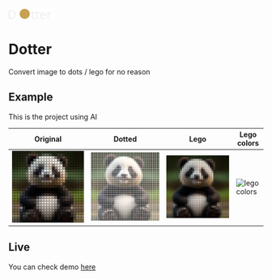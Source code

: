 ![Dotter logo](./images/logo.svg)
# Dotter
Convert image to dots / lego for no reason

## Example
This is the project using AI 

Original | Dotted | Lego | Lego colors
--- | --- | --- | ---
![original](./images/legodot.png) | ![dotted](./images/dots.png) | ![lego](./images/lego.png) | ![lego colors](./images/lego-colors.png)

## Live
You can check demo [here]()

